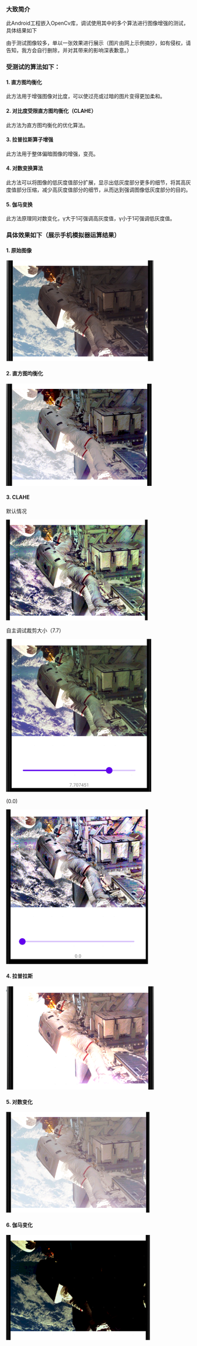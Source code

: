 ### 大致简介

此Android工程嵌入OpenCv库，调试使用其中的多个算法进行图像增强的测试，具体结果如下

由于测试图像较多，单以一张效果进行展示（图片由网上示例摘抄，如有侵权，请告知，我方会自行删除，并对其带来的影响深表歉意。）

### 受测试的算法如下：

#### 1. 直方图均衡化

此方法用于增强图像对比度，可以使过亮或过暗的图片变得更加柔和。

#### 2. 对比度受限直方图均衡化（CLAHE）

此方法为直方图均衡化的优化算法。

#### 3. 拉普拉斯算子增强

此方法用于整体偏暗图像的增强，变亮。

#### 4. 对数变换算法

此方法可以将图像的低灰度值部分扩展，显示出低灰度部分更多的细节，将其高灰度值部分压缩，减少高灰度值部分的细节，从而达到强调图像低灰度部分的目的。

#### 5. 伽马变换

此方法原理同对数变化，γ大于1可强调高灰度值，γ小于1可强调低灰度值。

### 具体效果如下（展示手机模拟器运算结果）

#### 1. 原始图像

![](https://github.com/User-FrenchFries/OpenCvTest/blob/master/picResult/origin.png)

#### 2. 直方图均衡化

![](https://github.com/User-FrenchFries/OpenCvTest/blob/master/picResult/he.png)

#### 3. CLAHE

默认情况

![](https://github.com/User-FrenchFries/OpenCvTest/blob/master/picResult/clahe_default.png)

自主调试裁剪大小（7.7）

![](https://github.com/User-FrenchFries/OpenCvTest/blob/master/picResult/clahe_7.7.png)

(0.0)

![](https://github.com/User-FrenchFries/OpenCvTest/blob/master/picResult/clahe_0.0.png)

#### 4. 拉普拉斯

![](https://github.com/User-FrenchFries/OpenCvTest/blob/master/picResult/lapras.png)

#### 5. 对数变化

![](https://github.com/User-FrenchFries/OpenCvTest/blob/master/picResult/log.png)

#### 6. 伽马变化

![](https://github.com/User-FrenchFries/OpenCvTest/blob/master/picResult/gamma.png)

